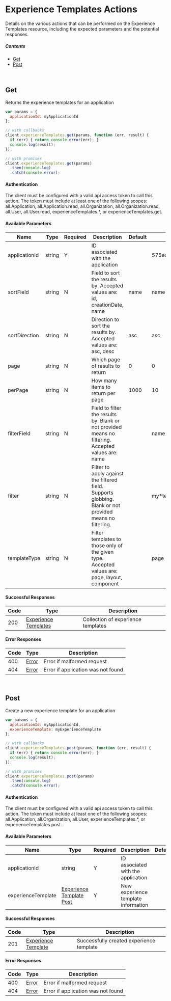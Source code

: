 # Experience Templates Actions

Details on the various actions that can be performed on the
Experience Templates resource, including the expected
parameters and the potential responses.

##### Contents

*   [Get](#get)
*   [Post](#post)

<br/>

## Get

Returns the experience templates for an application

```javascript
var params = {
  applicationId: myApplicationId
};

// with callbacks
client.experienceTemplates.get(params, function (err, result) {
  if (err) { return console.error(err); }
  console.log(result);
});

// with promises
client.experienceTemplates.get(params)
  .then(console.log)
  .catch(console.error);
```

#### Authentication
The client must be configured with a valid api access token to call this
action. The token must include at least one of the following scopes:
all.Application, all.Application.read, all.Organization, all.Organization.read, all.User, all.User.read, experienceTemplates.*, or experienceTemplates.get.

#### Available Parameters

| Name | Type | Required | Description | Default | Example |
| ---- | ---- | -------- | ----------- | ------- | ------- |
| applicationId | string | Y | ID associated with the application |  | 575ec8687ae143cd83dc4a97 |
| sortField | string | N | Field to sort the results by. Accepted values are: id, creationDate, name | name | name |
| sortDirection | string | N | Direction to sort the results by. Accepted values are: asc, desc | asc | asc |
| page | string | N | Which page of results to return | 0 | 0 |
| perPage | string | N | How many items to return per page | 1000 | 10 |
| filterField | string | N | Field to filter the results by. Blank or not provided means no filtering. Accepted values are: name |  | name |
| filter | string | N | Filter to apply against the filtered field. Supports globbing. Blank or not provided means no filtering. |  | my*template |
| templateType | string | N | Filter templates to those only of the given type. Accepted values are: page, layout, component |  | page |

#### Successful Responses

| Code | Type | Description |
| ---- | ---- | ----------- |
| 200 | [Experience Templates](_schemas.md#experience-templates) | Collection of experience templates |

#### Error Responses

| Code | Type | Description |
| ---- | ---- | ----------- |
| 400 | [Error](_schemas.md#error) | Error if malformed request |
| 404 | [Error](_schemas.md#error) | Error if application was not found |

<br/>

## Post

Create a new experience template for an application

```javascript
var params = {
  applicationId: myApplicationId,
  experienceTemplate: myExperienceTemplate
};

// with callbacks
client.experienceTemplates.post(params, function (err, result) {
  if (err) { return console.error(err); }
  console.log(result);
});

// with promises
client.experienceTemplates.post(params)
  .then(console.log)
  .catch(console.error);
```

#### Authentication
The client must be configured with a valid api access token to call this
action. The token must include at least one of the following scopes:
all.Application, all.Organization, all.User, experienceTemplates.*, or experienceTemplates.post.

#### Available Parameters

| Name | Type | Required | Description | Default | Example |
| ---- | ---- | -------- | ----------- | ------- | ------- |
| applicationId | string | Y | ID associated with the application |  | 575ec8687ae143cd83dc4a97 |
| experienceTemplate | [Experience Template Post](_schemas.md#experience-template-post) | Y | New experience template information |  | [Experience Template Post Example](_schemas.md#experience-template-post-example) |

#### Successful Responses

| Code | Type | Description |
| ---- | ---- | ----------- |
| 201 | [Experience Template](_schemas.md#experience-template) | Successfully created experience template |

#### Error Responses

| Code | Type | Description |
| ---- | ---- | ----------- |
| 400 | [Error](_schemas.md#error) | Error if malformed request |
| 404 | [Error](_schemas.md#error) | Error if application was not found |
